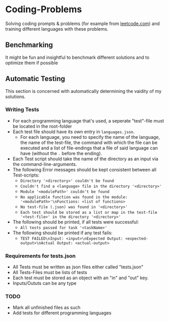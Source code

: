 # Coding-Problems

Solving coding prompts & problems (for example from [leetcode.com](https://www.leetcode.com)) and training different languages with these problems.

## Benchmarking

It might be fun and insightful to benchmark different solutions and to optimize them if possible

## Automatic Testing

This section is concerned with automatically determining the vaidity of my solutions.

### Writing Tests

-   For each programming language that's used, a seperate "test"-file must be located in the root-folder
-   Each test file should have its own entry in `languages.json`.
    -   For each language, you need to specify the name of the language, the name of the test-file, the command with which the file can be executed and a list of file-endings that a file of said language can have (without the `.` before the ending).
-   Each Test script should take the name of the directory as an input via the command-line-arguments.
-   The following Error messages should be kept consistent between all Test-scripts:
    -   `Directory '<directory>' couldn't be found`
    -   `Couldn't find a <language> file in the directory '<directory>'`
    -   `Module '<modulePath>' couldn't be found`
    -   `No applicable function was found in the module: '<modulePath>'\nFunctions: <list of functions>`
    -   `No test-file (.json) was found in '<directory>'`
    -   `Each test should be stored as a list or map in the test-file '<test-file>' in the directory '<directory>'`
-   The following should be printed, if all tests were successful:
    -   `All tests passed for task '<taskName>'`
-   The following should be printed if any test fails:
    -   `TEST FAILED\nInput: <input>\nExpected Output: <expected-output>\nActual Output: <actual-output>`

### Requirements for tests.json

-   All Tests must be written as json files either called "tests.json"
-   All Tests-Files must be lists of tests
-   Each test must be stored as an object with an "in" and "out" key.
-   Inputs/Oututs can be any type

### TODO

-   Mark all unfinished files as such
-   Add tests for different programming languages
